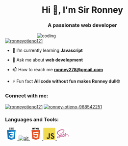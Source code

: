 <h1 align="center">Hi 👋, I'm Sir Ronney</h1>
<h3 align="center">A passionate web developer</h3>
<img align="right" width="400" src="https://images.cointelegraph.com/images/240_aHR0cHM6Ly9zMy5jb2ludGVsZWdyYXBoLmNvbS91cGxvYWRzLzIwMjMtMDEvMTU4MDI5YWYtYTg2YS00MDJmLWE1YjUtZTkxNWNjNjlmMTM4LkpQRw==.jpg" alt="coding"> 


<p align="left"> <a href="https://twitter.com/ronneyotieno121" target="blank"><img src="https://img.shields.io/twitter/follow/ronneyotieno121?logo=twitter&style=for-the-badge" alt="ronneyotieno121" /></a> </p>

- 🌱 I’m currently learning **Javascript**

- 💬 Ask me about **web development**

- 📫 How to reach me **ronney278@gmail.com**

- ⚡ Fun fact **All code without fun makes Ronney dull🙄**

<h3 align="left">Connect with me:</h3>
<p align="left">
<a href="https://twitter.com/ronneyotieno121" target="blank"><img align="center" src="https://raw.githubusercontent.com/rahuldkjain/github-profile-readme-generator/master/src/images/icons/Social/twitter.svg" alt="ronneyotieno121" height="30" width="40" /></a>
<a href="https://linkedin.com/in/ronney-otieno-968542251" target="blank"><img align="center" src="https://raw.githubusercontent.com/rahuldkjain/github-profile-readme-generator/master/src/images/icons/Social/linked-in-alt.svg" alt="ronney-otieno-968542251" height="30" width="40" /></a>
</p>

<h3 align="left">Languages and Tools:</h3>
<p align="left"> <a href="https://www.w3schools.com/css/" target="_blank" rel="noreferrer"> <img src="https://raw.githubusercontent.com/devicons/devicon/master/icons/css3/css3-original-wordmark.svg" alt="css3" width="40" height="40"/> </a> <a href="https://git-scm.com/" target="_blank" rel="noreferrer"> <img src="https://www.vectorlogo.zone/logos/git-scm/git-scm-icon.svg" alt="git" width="40" height="40"/> </a> <a href="https://www.w3.org/html/" target="_blank" rel="noreferrer"> <img src="https://raw.githubusercontent.com/devicons/devicon/master/icons/html5/html5-original-wordmark.svg" alt="html5" width="40" height="40"/> </a> <a href="https://developer.mozilla.org/en-US/docs/Web/JavaScript" target="_blank" rel="noreferrer"> <img src="https://raw.githubusercontent.com/devicons/devicon/master/icons/javascript/javascript-original.svg" alt="javascript" width="40" height="40"/> </a> <a href="https://sass-lang.com" target="_blank" rel="noreferrer"> <img src="https://raw.githubusercontent.com/devicons/devicon/master/icons/sass/sass-original.svg" alt="sass" width="40" height="40"/> </a> </p>

